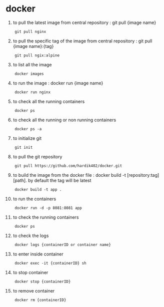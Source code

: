 # docker
1. to pull the latest image from central repository : git pull {image name}
```
	git pull nginx
```   

2. to pull the specific tag of the image from central repository : git pull {image name}:{tag}
```
	git pull ngix:alpine
```

3. to list all the image
```
	docker images
```
4. to run the image : docker run {image name}
```
	docker run nginx
```

5. to check all the running containers
```
	docker ps
```

6. to check all the running or non running containers
```
	docker ps -a
```

7. to initialize git 
```
	git init
```

8. to pull the git repository
```
	git pull https://github.com/hardik402/docker.git
```

9. to build the image from the docker file : docker build -t [repository:tag] [path]. by default the tag will be latest
```
	docker build -t app .
```

10. to run the containers 
```
	docker run -d -p 8081:8081 app
```
11. to check the running containers
```
	docker ps
```
12. to check the logs
```
	docker logs {containerID or container name}
```
13. to enter inside container 
```
	docker exec -it {containerID} sh
```
14. to stop container
```
	docker stop {containerID}
```
15. to remove container
```
	docker rm {containerID}
```
